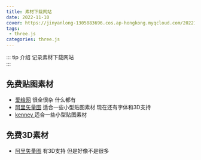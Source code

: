 ```yaml
---
title: 素材下载网站
date: 2022-11-10
cover: https://jinyanlong-1305883696.cos.ap-hongkong.myqcloud.com/202211101116916.jpg
tags:
 - three.js
categories: three.js
---
```


::: tip 介绍
记录素材下载网站<br>
:::

<!-- more -->

## 免费贴图素材

* [爱给网](https://www.aigei.com/) 很全很杂 什么都有
* [阿里矢量图](https://www.iconfont.cn/) 适合一些小型贴图素材 现在还有字体和3D支持
* [kenney ](https://www.kenney.nl/)适合一些小型贴图素材

## 免费3D素材

* [阿里矢量图](https://www.iconfont.cn/) 有3D支持 但是好像不是很多
